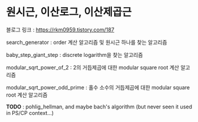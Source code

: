 # 원시근, 이산로그, 이산제곱근

블로그 링크 : https://rkm0959.tistory.com/187

search_generator : order 계산 알고리즘 및 원시근 하나를 찾는 알고리즘

baby_step_giant_step : discrete logarithm을 찾는 알고리즘

modular_sqrt_power_of_2 : 2의 거듭제곱에 대한 modular square root 계산 알고리즘

modular_sqrt_power_odd_prime : 홀수 소수의 거듭제곱에 대한 modular square root 계산 알고리즘

**TODO** : pohlig_hellman, and maybe bach's algorithm (but never seen it used in PS/CP context...)

